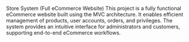 Store System (Full eCommerce Website)
This project is a fully functional eCommerce website built using the MVC architecture. It enables efficient management of products, user accounts, orders, and privileges. The system provides an intuitive interface for administrators and customers, supporting end-to-end eCommerce workflows.
